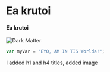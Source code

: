 # Ea krutoi
#### Ea krutoi





![Dark Matter](https://github.com/DarkLegendSensei/skills-communicate-using-markdown/assets/127622878/59891175-6076-41a8-8f78-0123f7549172)


``` javascript
var myVar = "EYO, AM IN TIS Worlda!";
```









I added h1 and h4 titles, added image
